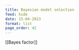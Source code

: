 ```yaml
---
title: Bayesian model selection
feed: hide
date: 15-04-2023
format: list
page_order: 42
---
```



[[Bayes factor]]